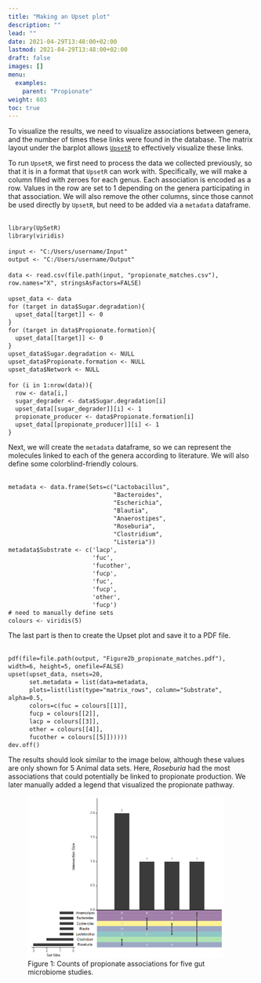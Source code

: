 ```yaml
---
title: "Making an Upset plot"
description: ""
lead: ""
date: 2021-04-29T13:48:00+02:00
lastmod: 2021-04-29T13:48:00+02:00
draft: false
images: []
menu: 
  examples:
    parent: "Propionate"
weight: 603
toc: true
---
```


To visualize the results, we need to visualize associations between genera, and the number of times these links were found in the database. The matrix layout under the barplot allows <a href="http://gehlenborglab.org/research/projects/upsetr/"><code>UpsetR</code></a> to effectively visualize these links. 

To run <code>UpsetR</code>, we first need to process the data we collected previously, so that it is in a format that <code>UpsetR</code> can work with. Specifically, we will make a column filled with zeroes for each genus. Each association is encoded as a row. Values in the row are set to 1 depending on the genera participating in that association. We will also remove the other columns, since those cannot be used directly by <code>UpsetR</code>, but need to be added via a <code>metadata</code> dataframe. 

<pre><code>
library(UpSetR)
library(viridis)

input <- "C:/Users/username/Input"
output <- "C:/Users/username/Output"

data <- read.csv(file.path(input, "propionate_matches.csv"), row.names="X", stringsAsFactors=FALSE)

upset_data <- data
for (target in data$Sugar.degradation){
  upset_data[[target]] <- 0
}
for (target in data$Propionate.formation){
  upset_data[[target]] <- 0
}
upset_data$Sugar.degradation <- NULL
upset_data$Propionate.formation <- NULL
upset_data$Network <- NULL

for (i in 1:nrow(data)){
  row <- data[i,]
  sugar_degrader <- data$Sugar.degradation[i]
  upset_data[[sugar_degrader]][i] <- 1
  propionate_producer <- data$Propionate.formation[i]
  upset_data[[propionate_producer]][i] <- 1
}
</pre></code>

Next, we will create the <code>metadata</code> dataframe, so we can represent the molecules linked to each of the genera according to literature. We will also define some colorblind-friendly colours.  
<pre><code>
metadata <- data.frame(Sets=c("Lactobacillus",
                              "Bacteroides",
                              "Escherichia",
                              "Blautia",
                              "Anaerostipes",
                              "Roseburia",
                              "Clostridium",
                              "Listeria"))
metadata$Substrate <- c('lacp',
                        'fuc',
                        'fucother',
                        'fucp',
                        'fuc',
                        'fucp',
                        'other',
                        'fucp')
# need to manually define sets
colours <- viridis(5)
</pre></code>

The last part is then to create the Upset plot and save it to a PDF file. 

<pre><code>
pdf(file=file.path(output, "Figure2b_propionate_matches.pdf"), width=6, height=5, onefile=FALSE) 
upset(upset_data, nsets=20, 
      set.metadata = list(data=metadata, 
      plots=list(list(type="matrix_rows", column="Substrate", alpha=0.5,
      colors=c(fuc = colours[[1]], 
      fucp = colours[[2]],
      lacp = colours[[3]],
      other = colours[[4]],
      fucother = colours[[5]])))))
dev.off()
</pre></code>

The results should look similar to the image below, although these values are only shown for 5 Animal data sets. Here, <i>Roseburia</i> had the most associations that could potentially be linked to propionate production. We later manually added a legend that visualized the propionate pathway. 

<figure>
  <img src="/images/propionate.png" alt="An Upset plot showing counts of propionate associations for five gut microbiome studies." width="400"> 
  <figcaption>Figure 1: Counts of propionate associations for five gut microbiome studies.</figcaption>
</figure>
